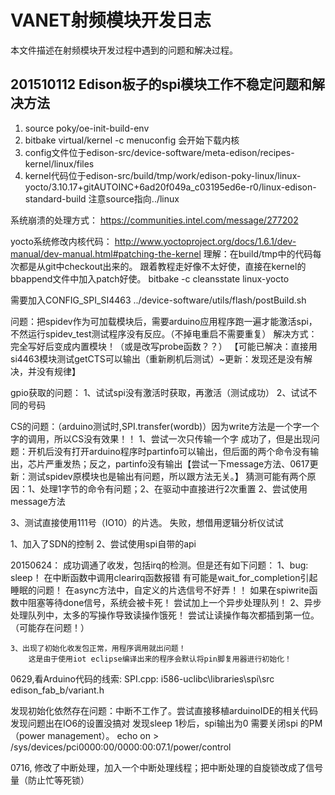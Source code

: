 # VANET射频模块开发日志
本文件描述在射频模块开发过程中遇到的问题和解决过程。

## 201510112 Edison板子的spi模块工作不稳定问题和解决方法

1. source poky/oe-init-build-env
2. bitbake virtual/kernel -c menuconfig 会开始下载内核
3. config文件位于edison-src/device-software/meta-edison/recipes-kernel/linux/files
4. kernel代码位于edison-src/build/tmp/work/edison-poky-linux/linux-yocto/3.10.17+gitAUTOINC+6ad20f049a_c03195ed6e-r0/linux-edison-standard-build
	注意source指向../linux



系统崩溃的处理方式：
https://communities.intel.com/message/277202

yocto系统修改内核代码：
http://www.yoctoproject.org/docs/1.6.1/dev-manual/dev-manual.html#patching-the-kernel
	理解：在build/tmp中的代码每次都是从git中checkout出来的。
	跟着教程走好像不太好使，直接在kernel的bbappend文件中加入patch好使。
	bitbake -c cleansstate linux-yocto

需要加入CONFIG_SPI_SI4463
../device-software/utils/flash/postBuild.sh



问题：把spidev作为可加载模块后，需要arduino应用程序跑一遍才能激活spi，不然运行spidev_test测试程序没有反应。（不掉电重启不需要重复）
	解决方式：完全写好后变成内置模块！（或是改写probe函数？？）
	【可能已解决：直接用si4463模块测试getCTS可以输出（重新刷机后测试）~更新：发现还是没有解决，并没有规律】

gpio获取的问题：
1、试试spi没有激活时获取，再激活（测试成功）
2、试试不同的号码

CS的问题：（arduino测试时,SPI.transfer(wordb)）因为write方法是一个字一个字的调用，所以CS没有效果！！
1、尝试一次只传输一个字
	成功了，但是出现问题：开机后没有打开arduino程序时partinfo可以输出，但后面的两个命令没有输出，芯片严重发热；反之，partinfo没有输出【尝试一下message方法、0617更新：测试spidev原模块也是输出有问题，所以跟方法无关。】
		猜测可能有两个原因：1、处理1字节的命令有问题；2、在驱动中直接进行2次重置
2、尝试使用message方法

3、测试直接使用111号（IO10）的片选。
	失败，想借用逻辑分析仪试试

1、加入了SDN的控制
2、尝试使用spi自带的api


20150624：
成功调通了收发，包括irq的检测。但是还有如下问题：
	1、bug: sleep！
		在中断函数中调用clearirq函数报错
		有可能是wait_for_completion引起睡眠的问题！
		在async方法中，自定义的片选信号不好弄！！
		如果在spiwrite函数中阻塞等待done信号，系统会被卡死！
		尝试加上一个异步处理队列！
	2、异步处理队列中，太多的写操作导致读操作饿死！
		尝试让读操作每次都插到第一位。（可能存在问题！）
	
	3、出现了初始化收发包正常，用程序调用就出问题！
		这是由于使用iot eclipse编译出来的程序会默认将pin脚复用器进行初始化！





0629,看Arduino代码的线索:
SPI.cpp: i586-uclibc\libraries\spi\src\
edison_fab_b/variant.h

发现初始化依然存在问题：中断不工作了。尝试直接移植arduinoIDE的相关代码
	发现问题出在IO6的设置没搞对
发现sleep 1秒后，spi输出为0
	需要关闭spi 的PM（power management）。
	echo on > /sys/devices/pci0000\:00/0000\:00\:07.1/power/control


0716, 修改了中断处理，加入一个中断处理线程；把中断处理的自旋锁改成了信号量（防止忙等死锁）
